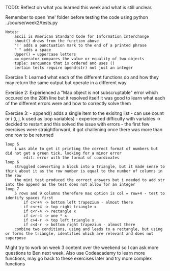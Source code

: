 TODO: Reflect on what you learned this week and what is still unclear.

Remember to open 'me' folder before testing the code using python ../course/week2/tests.py

    Notes:
        ascii is American Standard Code for Information Interchange
        shout() draws from the function above
        '!' adds a punctuation mark to the end of a printed phrase
        " " adds a space
        Upper() = uppercase letters
        == operator compares the value or equality of two objects
        tuple: serquence that is ordered and uses ()
        certain tests require apend(str) not just an integer

Exercise 1:
    Learned what each of the different functions do and how they may return the same output but operate in a different way

Exercise 2:
    Experienced a "Map object is not subscruptable" error which occured on the 28th line but it resolved itself
    it was good to learn what each of the different errors were and how to correctly solve them

Exercise 3:
    - append() adds a single item to the exisitng list
    - can use count or i (i, j, k used as loop variables)
    - experienced difficulty with variables -> decided to restart and this solved the issue with errors
    - the first few exercises were straightforward, it got challening once there was more than one row to be returned

    loop 5
        i was able to get it printing the correct format of numbers but did not get a green tick, looking for a minor error
            edit: error with the format of coordinates
    loop 6
        struggled converting a block into a triangle, but it made sense to think about it as the row number is equal to the number of columns in the row
        the mini test produced the correct answers but i needed to add str into the append as the test does not allow for an integer
    loop 7
        5 rows and 9 columns therefore max option is col = row+4 - test to identify spaces first
            if c>r+4 -> bottom left trapezium - almost there
            if c<r+4 -> top right triangle x
            if c<r-4 -> rectangle x
            if c>r-4 -> one * x
            if c>4-r -> top left triangle x
            if c<4-r -> bottom right trapezium - almost there
        combine two conditions, using and leads to a rectangle, but using or forms the triangle, identifies which are relevant and does not superpose

Might try to work on week 3 content over the weekend so I can ask more questions to Ben next week. Also use Codeacademy to learn more functions, may go back to these exercises later and try more complex functions